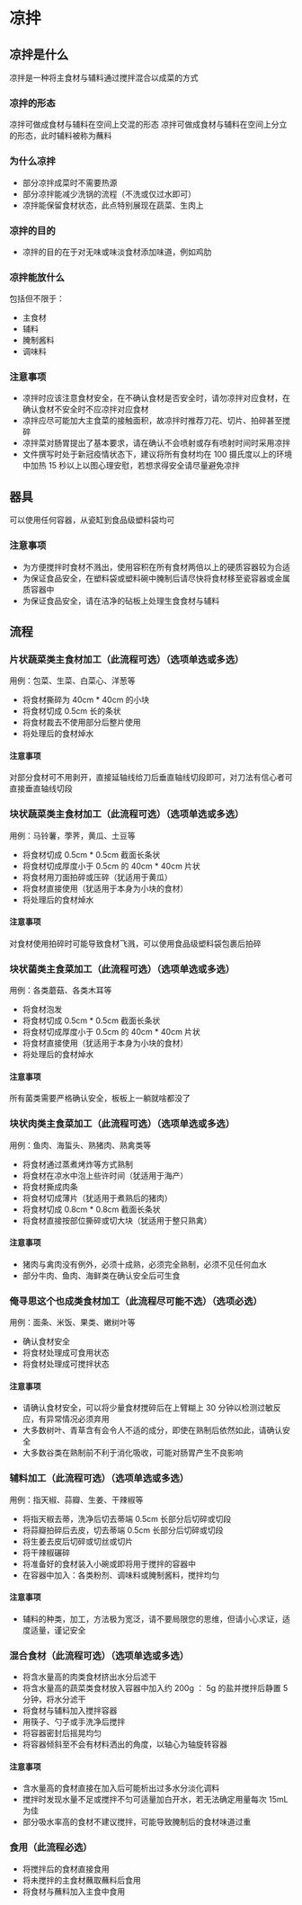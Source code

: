 # 凉拌

## 凉拌是什么

凉拌是一种将主食材与辅料通过搅拌混合以成菜的方式

### 凉拌的形态

凉拌可做成食材与辅料在空间上交混的形态
凉拌可做成食材与辅料在空间上分立的形态，此时辅料被称为蘸料

### 为什么凉拌

* 部分凉拌成菜时不需要热源
* 部分凉拌能减少洗锅的流程（不洗或仅过水即可）
* 凉拌能保留食材状态，此点特别展现在蔬菜、生肉上

### 凉拌的目的

* 凉拌的目的在于对无味或味淡食材添加味道，例如鸡肋

### 凉拌能放什么

包括但不限于：

* 主食材
* 辅料
* 腌制酱料
* 调味料

### 注意事项

* 凉拌时应该注意食材安全，在不确认食材是否安全时，请勿凉拌对应食材，在确认食材不安全时不应凉拌对应食材
* 凉拌应尽可能加大主食菜的接触面积，故凉拌时推荐刀花、切片、拍碎甚至搅碎
* 凉拌菜对肠胃提出了基本要求，请在确认不会喷射或存有喷射时间时采用凉拌
* 文件撰写时处于新冠疫情状态下，建议将所有食材均在 100 摄氏度以上的环境中加热 15 秒以上以图心理安慰，若想求得安全请尽量避免凉拌

## 器具

可以使用任何容器，从瓷缸到食品级塑料袋均可

### 注意事项

* 为方便搅拌时食材不溅出，使用容积在所有食材两倍以上的硬质容器较为合适
* 为保证食品安全，在塑料袋或塑料碗中腌制后请尽快将食材移至瓷容器或金属质容器中
* 为保证食品安全，请在洁净的砧板上处理生食食材与辅料

## 流程

### 片状蔬菜类主食材加工（此流程可选）（选项单选或多选）

用例：包菜、生菜、白菜心、洋葱等

* 将食材撕碎为 40cm * 40cm 的小块
* 将食材切成 0.5cm 长的条状
* 将食材裁去不使用部分后整片使用
* 将处理后的食材焯水

#### 注意事项

对部分食材可不用剥开，直接延轴线给刀后垂直轴线切段即可，对刀法有信心者可直接垂直轴线切段

### 块状蔬菜类主食材加工（此流程可选）（选项单选或多选）

用例：马铃薯，荸荠，黄瓜、土豆等

* 将食材切成 0.5cm * 0.5cm 截面长条状
* 将食材切成厚度小于 0.5cm 的 40cm * 40cm 片状
* 将食材用刀面拍碎或压碎（犹适用于黄瓜）
* 将食材直接使用（犹适用于本身为小块的食材）
* 将处理后的食材焯水

#### 注意事项

对食材使用拍碎时可能导致食材飞溅，可以使用食品级塑料袋包裹后拍碎

### 块状菌类主食菜加工（此流程可选）（选项单选或多选）

用例：各类蘑菇、各类木耳等

* 将食材泡发
* 将食材切成 0.5cm * 0.5cm 截面长条状
* 将食材切成厚度小于 0.5cm 的 40cm * 40cm 片状
* 将食材直接使用（犹适用于本身为小块的食材）
* 将处理后的食材焯水

#### 注意事项

所有菌类需要严格确认安全，板板上一躺就啥都没了

### 块状肉类主食菜加工（此流程可选）（选项单选或多选）

用例：鱼肉、海蜇头、熟猪肉、熟禽类等

* 将食材通过蒸煮烤炸等方式熟制
* 将食材在凉水中泡上些许时间（犹适用于海产）
* 将食材撕成肉条
* 将食材切成薄片（犹适用于煮熟后的猪肉）
* 将食材切成 0.8cm * 0.8cm 截面长条状
* 将食材直接按部位撕碎或切大块（犹适用于整只熟禽）

#### 注意事项

* 猪肉与禽肉没有例外，必须十成熟，必须完全熟制，必须不见任何血水
* 部分牛肉、鱼肉、海鲜类在确认安全后可生食

### 俺寻思这个也成类食材加工（此流程尽可能不选）（选项必选）

用例：面条、米饭、果类、嫩树叶等

* 确认食材安全
* 将食材处理成可食用状态
* 将食材处理成可搅拌状态

#### 注意事项

* 请确认食材安全，可以将少量食材搅碎后在上臂糊上 30 分钟以检测过敏反应，有异常情况必须弃用
* 大多数树叶、青草含有会令人不适的成分，即使在熟制后依然如此，请确认安全
* 大多数谷类在熟制前不利于消化吸收，可能对肠胃产生不良影响

### 辅料加工（此流程可选）（选项单选或多选）

用例：指天椒、蒜瓣、生姜、干辣椒等

* 将指天椒去蒂，洗净后切去蒂端 0.5cm 长部分后切碎或切段
* 将蒜瓣拍碎后去皮，切去蒂端 0.5cm 长部分后切碎或切段
* 将生姜去皮后切碎或切丝或切片
* 将干辣椒碾碎
* 将准备好的食材装入小碗或即将用于搅拌的容器中
* 在容器中加入：各类粉剂、调味料或腌制酱料，搅拌均匀

#### 注意事项

* 辅料的种类，加工，方法极为宽泛，请不要局限您的思维，但请小心求证，适度适量，谨记安全

### 混合食材（此流程可选）（选项单选或多选）

* 将含水量高的肉类食材挤出水分后滤干
* 将含水量高的蔬菜类食材放入容器中加入约 200g ： 5g 的盐并搅拌后静置 5 分钟，将水分滤干
* 将食材与辅料加入搅拌容器
* 用筷子、勺子或手洗净后搅拌
* 将容器密封后摇晃均匀
* 将容器倾斜至不会有材料洒出的角度，以轴心为轴旋转容器

#### 注意事项

* 含水量高的食材直接在加入后可能析出过多水分淡化调料
* 搅拌时发现水量不足或搅拌不匀可适量加白开水，若无法确定用量每次 15mL 为佳
* 部分吸水率高的食材不建议搅拌，可能导致腌制后的食材味道过重

### 食用（此流程必选）

* 将搅拌后的食材直接食用
* 将未搅拌的主食材蘸取蘸料后食用
* 将食材与蘸料加入主食中食用
